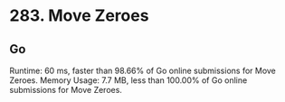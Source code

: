 # 283. Move Zeroes

## Go
Runtime: 60 ms, faster than 98.66% of Go online submissions for Move Zeroes.
Memory Usage: 7.7 MB, less than 100.00% of Go online submissions for Move Zeroes.

